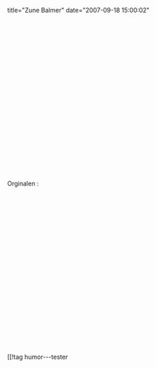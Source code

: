 title="Zune Balmer"
date="2007-09-18 15:00:02"
<div align="center"><object width="425" height="350"><param name="movie" value="http://www.youtube.com/v/ZIk4qTKmKzE"></param><param name="wmode" value="transparent"></param><embed src="http://www.youtube.com/v/ZIk4qTKmKzE" type="application/x-shockwave-flash" wmode="transparent" width="425" height="350"></embed></object></div>

Orginalen :
<div align="center"><object width="425" height="350"><param name="movie" value="http://www.youtube.com/v/wvsboPUjrGc"></param><param name="wmode" value="transparent"></param><embed src="http://www.youtube.com/v/wvsboPUjrGc" type="application/x-shockwave-flash" wmode="transparent" width="425" height="350"></embed></object></div>

[[!tag  humor---tester
